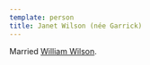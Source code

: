 ```yaml
---
template: person
title: Janet Wilson (née Garrick)
---
```


Married [William Wilson](./william-wilson-snr.html).
